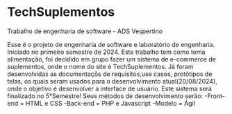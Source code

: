 # TechSuplementos
Trabalho de engenharia de software - ADS Vespertino

Esse é o projeto de engenharia de software e laboratório de engenharia.
Iniciado no primeiro semestre de 2024.
Este trabalho tem como tema alimentação, foi decidido em grupo fazer um sistema de e-commerce de suplementos, onde o nome do site é TechSuplementos.
Já foram desenvolvidas as documentaçõs de requisitos,use cases, protótipos de telas, os quais seram usados para o desenvolvimento atual(20/08/2024), onde o objetivo é desenvolver a interface de usuário.
Este sistema será finalizado no 5°Semestre!
Seus métodos de desenvolvimento serão:
-Front-end = HTML e CSS
-Back-end = PHP e Javascript
-Modelo = Ágil

